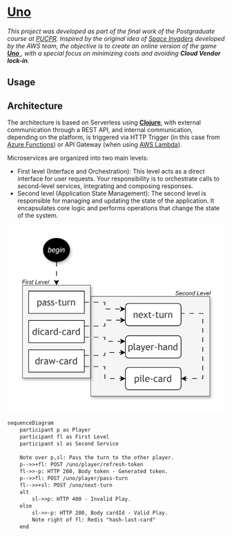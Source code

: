# [Uno](https://en.wikipedia.org/wiki/Uno_(card_game))

_This project was developed as part of the final work of the Postgraduate course at [PUCPR](https://www.pucpr.br). Inspired by the original idea of ​​[Space Invaders](https://jay-ithiel.github.io/space_invaders) developed by the AWS team, the objective is to create an online version of the game [**Uno** ](https://en.wikipedia.org/wiki/Uno_(card_game)), with a special focus on minimizing costs and avoiding **Cloud Vendor lock-in**._

## Usage

## Architecture

The architecture is based on Serverless using [**Clojure**](https://clojure.org), with external communication through a REST API, and internal communication, depending on the platform, is triggered via HTTP Trigger (in this case from [Azure Functions](https://azure.microsoft.com/en-us/products/functions)) or API Gateway (when using [AWS Lambda](https://aws.amazon.com/pt/pm/lambda)).

Microservices are organized into two main levels:

- First level (Interface and Orchestration):
This level acts as a direct interface for user requests. Your responsibility is to orchestrate calls to second-level services, integrating and composing responses.
- Second level (Application State Management):
The second level is responsible for managing and updating the state of the application. It encapsulates core logic and performs operations that change the state of the system.

<p align="center">
  <img src="architecture-1.drawio.svg" alt="Alt text">
</p>

```mermaid
sequenceDiagram
    participant p as Player
    participant fl as First Level
    participant sl as Second Service

    Note over p,sl: Pass the turn to the other player.
    p-->>+fl: POST /uno/player/refresh-token
    fl->>-p: HTTP 200, Body token - Generated token.
    p-->>fl: POST /uno/player/pass-turn
    fl-->>+sl: POST /uno/next-turn
    alt
        sl->>p: HTTP 400 - Invalid Play.
    else 
        sl->>-p: HTTP 200, Body cardId - Valid Play.
        Note right of fl: Redis "hash-last-card" 
    end
```
